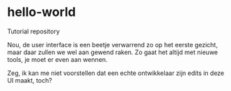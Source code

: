 # hello-world
Tutorial repository

Nou, de user interface is een beetje verwarrend zo op het eerste gezicht, maar daar zullen we wel aan gewend raken.  Zo gaat het altijd met nieuwe tools, je moet er even aan wennen.

Zeg, ik kan me niet voorstellen dat een echte ontwikkelaar zijn edits in deze UI maakt, toch?
